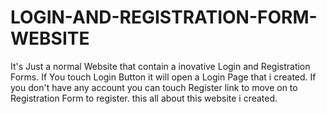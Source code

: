 # LOGIN-AND-REGISTRATION-FORM-WEBSITE
It's Just a normal Website that contain a inovative Login and Registration Forms.
If You touch Login Button it will open a Login Page that i created.
If you don't have any account you can touch Register link to move on to Registration Form to register.
this all about this website i created.
